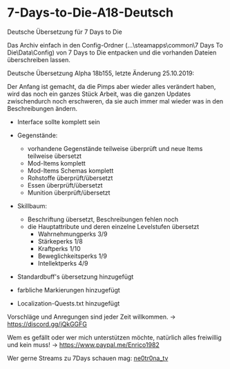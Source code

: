 # 7-Days-to-Die-A18-Deutsch
Deutsche Übersetzung für 7 Days to Die

Das Archiv einfach in den Config-Ordner (...\steamapps\common\7 Days To Die\Data\Config) von 7 Days to Die entpacken und die vorhanden Dateien überschreiben lassen.

Deutsche Übersetzung Alpha 18b155, letzte Änderung 25.10.2019:

Der Anfang ist gemacht, da die Pimps aber wieder alles verändert haben, wird das noch ein ganzes Stück Arbeit, was die ganzen Updates zwischendurch noch erschweren, da sie auch immer mal wieder was in den Beschreibungen ändern.

- Interface sollte komplett sein

- Gegenstände:
    - vorhandene Gegenstände teilweise überprüft und neue Items teilweise übersetzt
    - Mod-Items komplett
    - Mod-Items Schemas komplett
    - Rohstoffe überprüft/übersetzt
    - Essen überprüft/übersetzt
    - Munition überprüft/übersetzt
  
- Skillbaum:
    - Beschriftung übersetzt, Beschreibungen fehlen noch
    - die Hauptattribute und deren einzelne Levelstufen übersetzt
        - Wahrnehmungperks    3/9
        - Stärkeperks         1/8
        - Kraftperks          1/10
        - Beweglichkeitsperks 1/9
        - Intellektperks      4/9

- Standardbuff's übersetzung hinzugefügt

- farbliche Markierungen hinzugefügt

- Localization-Quests.txt hinzugefügt

Vorschläge und Anregungen sind jeder Zeit willkommen. -> https://discord.gg/jQkGGFG

Wem es gefällt oder wer mich unterstützen möchte, natürlich alles freiwillig und kein muss! -> https://www.paypal.me/Enrico1982

Wer gerne Streams zu 7Days schauen mag:
    [ne0tr0na_tv](https://www.twitch.tv/ne0tr0na_tv)
